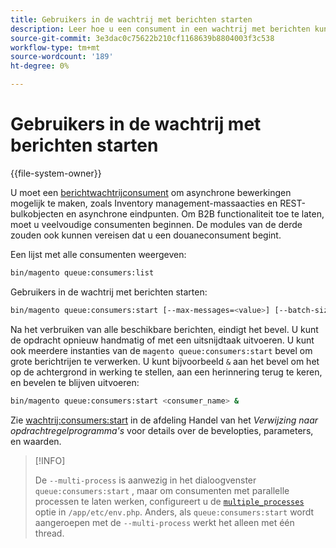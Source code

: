 ```yaml
---
title: Gebruikers in de wachtrij met berichten starten
description: Leer hoe u een consument in een wachtrij met berichten kunt starten.
source-git-commit: 3e3dac0c75622b210cf1168639b8804003f3c538
workflow-type: tm+mt
source-wordcount: '189'
ht-degree: 0%

---
```



# Gebruikers in de wachtrij met berichten starten

{{file-system-owner}}

U moet een [berichtwachtrijconsument](../queues/consumers.md) om asynchrone bewerkingen mogelijk te maken, zoals Inventory management-massaacties en REST-bulkobjecten en asynchrone eindpunten. Om B2B functionaliteit toe te laten, moet u veelvoudige consumenten beginnen. De modules van de derde zouden ook kunnen vereisen dat u een douaneconsument begint.

Een lijst met alle consumenten weergeven:

```bash
bin/magento queue:consumers:list
```

Gebruikers in de wachtrij met berichten starten:

```bash
bin/magento queue:consumers:start [--max-messages=<value>] [--batch-size=<value>] [--single-thread] [--area-code=<value>] [--multi-process=<value>] <consumer_name>
```

Na het verbruiken van alle beschikbare berichten, eindigt het bevel. U kunt de opdracht opnieuw handmatig of met een uitsnijdtaak uitvoeren. U kunt ook meerdere instanties van de `magento queue:consumers:start` bevel om grote berichtrijen te verwerken. U kunt bijvoorbeeld `&` aan het bevel om het op de achtergrond in werking te stellen, aan een herinnering terug te keren, en bevelen te blijven uitvoeren:

```bash
bin/magento queue:consumers:start <consumer_name> &
```

Zie [wachtrij:consumers:start](https://devdocs.magento.com/guides/v2.4/reference/cli/magento-commerce.html#queueconsumersstart) in de afdeling Handel van het _Verwijzing naar opdrachtregelprogramma&#39;s_ voor details over de bevelopties, parameters, en waarden.

>[!INFO]
>
>De `--multi-process` is aanwezig in het dialoogvenster `queue:consumers:start` , maar om consumenten met parallelle processen te laten werken, configureert u de [`multiple_processes`](../queues/manage-message-queues.md#configuration) optie in `/app/etc/env.php`. Anders, als `queue:consumers:start` wordt aangeroepen met de `--multi-process` werkt het alleen met één thread.
